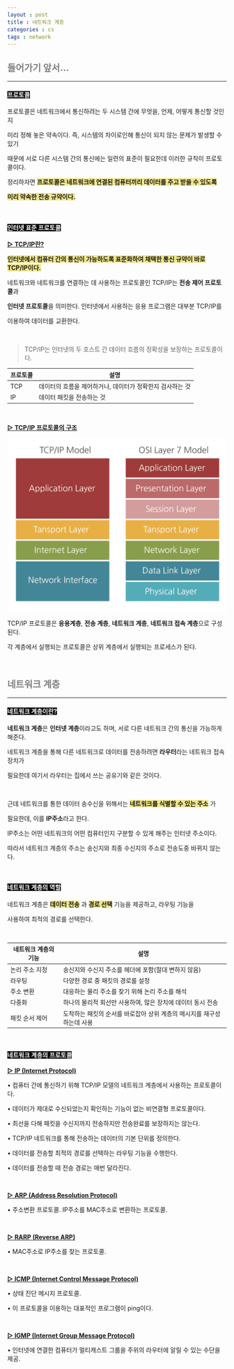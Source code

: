 ```yaml
---
layout : post
title : 네트워크 계층 
categories : cs
tags : network
---
```


## <span style="color:gray">들어가기 앞서...</span>

---

#### <span style="background-color:black; color:white">프로토콜</span>

프로토콜은 네트워크에서 통신하려는 두 시스템 간에 무엇을, 언제, 어떻게 통신할 것인지 

미리 정해 놓은 약속이다. 즉, 시스템의 차이로인해 통신이 되지 않는 문제가 발생할 수 있기 

때문에 서로 다른 시스템 간의 통신에는 일련의 표준이 필요한데 이러한 규칙이 프로토콜이다.

정리하자면 **<span style="background-color:#F0E68C">프로토콜은 네트워크에 연결된 컴퓨터끼리 데이터를 주고 받을 수 있도록</span>** 

**<span style="background-color:#F0E68C">미리 약속한 전송 규약이다.</span>**

<br>

#### <span style="background-color:black; color:white">인터넷 표준 프로토콜</span> 

**<u>▷ TCP/IP란?</u>**

**<span style="background-color:#F0E68C">인터넷에서 컴퓨터 간의 통신이 가능하도록 표준화하여 채택한 통신 규약이 바로 TCP/IP이다.</span>**

네트워크와 네트워크를 연결하는 데 사용하는 프로토콜인 TCP/IP는 **전송 제어 프로토콜**과 

**인터넷 프로토콜**을 의미한다. 인터넷에서 사용하는 응용 프로그램은 대부분 TCP/IP를 

이용하여 데이터를 교환한다. 

<br>

> TCP/IP는 인터넷의 두 호스트 간 데이터 흐름의 정확성을 보장하는 프로토콜이다.

|프로토콜|설명|
|--------|----|
|TCP|데이터의 흐름을 제어하거나, 데이터가 정확한지 검사하는 것|
|IP |데이터 패킷을 전송하는 것|

<br>

**<u>▷ TCP/IP 프로토콜의 구조</u>**

<img src="/assets/img/cs/tcp-ip.png">

TCP/IP 프로토콜은 **응용계층**, **전송 계층**, **네트워크 계층**, **네트워크 접속 계층**으로 구성된다.

각 계층에서 실행되는 프로토콜은 상위 계층에서 실행되는 프로세스가 된다.

<br>

## <span style="color:gray">네트워크 계층</span>

---

#### <span style="background-color:black; color:white">네트워크 계층이란?</span>


**네트워크 계층**은 **인터넷 계층**이라고도 하며, 서로 다른 네트워크 간의 통신을 가능하게 해준다. 

네트워크 계층을 통해 다른 네트워크로 데이터를 전송하려면 **라우터**라는 네트워크 접속 장치가 

필요한데 여기서 라우터는 집에서 쓰는 공유기와 같은 것이다.

<br>

근데 네트워크를 통한 데이터 송수신을 위해서는 **<span style="background-color:#F0E68C">네트워크를 식별할 수 있는 주소<span>** 가

필요한데, 이를 **IP주소**라고 한다. 

IP주소는 어떤 네트워크의 어떤 컴퓨터인지 구분할 수 있게 해주는 인터넷 주소이다.

따라서 네트워크 계층의 주소는 송신지와 최종 수신지의 주소로 전송도중 바뀌지 않는다.

<br>

#### <span style="background-color:black; color:white">네트워크 계층의 역할</span>

네트워크 계층은 **<span style="background-color:#F0E68C">데이터 전송</span>** 과 **<span style="background-color:#F0E68C">경로 선택</span>** 기능을 제공하고, 라우팅 기능을 

사용하여 최적의 경로를 선택한다. 


<br>

|네트워크 계층의 기능|설명|
|--------------------|----|
|논리 주소 지정|송신지와 수신지 주소를 헤더에 포함(절대 변하지 않음)|
|라우팅|다양한 경로 중 패킷의 경로를 설정|
|주소 변환|대응하는 물리 주소를 찾기 위해 논리 주소를 해석|
|다중화|하나의 물리적 회선만 사용하여, 많은 장치에 데이터 동시 전송|
|패킷 순서 제어|도착하는 패킷의 순서를 바로잡아 상위 계층의 메시지를 재구성하는데 사용|

<br>

#### <span style="background-color:black; color:white">네트워크 계층의 프로토콜</span>

**<u>▷ IP (Internet Protocol)</u>**

• 컴퓨터 간에 통신하기 위해 TCP/IP 모델의 네트워크 계층에서 사용하는 프로토콜이다.

• 데이터가 제대로 수신되었는지 확인하는 기능이 없는 비연결형 프로토콜이다.

• 최선을 다해 패킷을 수신지까지 전송하지만 전송완료를 보장하지는 않는다.

• TCP/IP 네트워크를 통해 전송하는 데이터의 기본 단위를 정의한다. 

• 데이터를 전송할 최적의 경로를 선택하는 라우팅 기능을 수행한다. 

• 데이터를 전송할 때 전송 경로는 매번 달라진다.

<br>

**<u>▷ ARP (Address Resolution Protocol)</u>**

• 주소변환 프로토콜. IP주소를 MAC주소로 변환하는 프로토콜.


<br>

**<u>▷ RARP (Reverse ARP)</u>**

• MAC주소로 IP주소를 찾는 프로토콜.

<br>

**<u>▷ ICMP (Internet Control Message Protocol)</u>**

• 상태 진단 메시지 프로토콜.

• 이 프로토콜을 이용하는 대표적인 프로그램이 ping이다.

<br>

**<u>▷ IGMP (Internet Group Message Protocol)</u>**

• 인터넷에 연결한 컴퓨터가 멀티캐스트 그룹을 주위의 라우터에 알릴 수 있는 수단을 제공. 